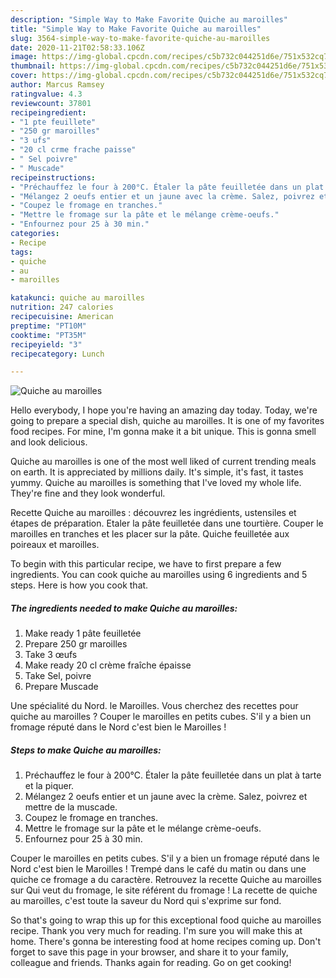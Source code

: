 ```yaml
---
description: "Simple Way to Make Favorite Quiche au maroilles"
title: "Simple Way to Make Favorite Quiche au maroilles"
slug: 3564-simple-way-to-make-favorite-quiche-au-maroilles
date: 2020-11-21T02:58:33.106Z
image: https://img-global.cpcdn.com/recipes/c5b732c044251d6e/751x532cq70/quiche-au-maroilles-photo-principale-de-la-recette.jpg
thumbnail: https://img-global.cpcdn.com/recipes/c5b732c044251d6e/751x532cq70/quiche-au-maroilles-photo-principale-de-la-recette.jpg
cover: https://img-global.cpcdn.com/recipes/c5b732c044251d6e/751x532cq70/quiche-au-maroilles-photo-principale-de-la-recette.jpg
author: Marcus Ramsey
ratingvalue: 4.3
reviewcount: 37801
recipeingredient:
- "1 pte feuillete"
- "250 gr maroilles"
- "3 ufs"
- "20 cl crme frache paisse"
- " Sel poivre"
- " Muscade"
recipeinstructions:
- "Préchauffez le four à 200°C. Étaler la pâte feuilletée dans un plat à tarte et la piquer."
- "Mélangez 2 oeufs entier et un jaune avec la crème. Salez, poivrez et mettre de la muscade."
- "Coupez le fromage en tranches."
- "Mettre le fromage sur la pâte et le mélange crème-oeufs."
- "Enfournez pour 25 à 30 min."
categories:
- Recipe
tags:
- quiche
- au
- maroilles

katakunci: quiche au maroilles 
nutrition: 247 calories
recipecuisine: American
preptime: "PT10M"
cooktime: "PT35M"
recipeyield: "3"
recipecategory: Lunch

---
```



![Quiche au maroilles](https://img-global.cpcdn.com/recipes/c5b732c044251d6e/751x532cq70/quiche-au-maroilles-photo-principale-de-la-recette.jpg)

Hello everybody, I hope you're having an amazing day today. Today, we're going to prepare a special dish, quiche au maroilles. It is one of my favorites food recipes. For mine, I'm gonna make it a bit unique. This is gonna smell and look delicious.

Quiche au maroilles is one of the most well liked of current trending meals on earth. It is appreciated by millions daily. It's simple, it's fast, it tastes yummy. Quiche au maroilles is something that I've loved my whole life. They're fine and they look wonderful.

Recette Quiche au maroilles : découvrez les ingrédients, ustensiles et étapes de préparation. Etaler la pâte feuilletée dans une tourtière. Couper le maroilles en tranches et les placer sur la pâte. Quiche feuilletée aux poireaux et maroilles.


To begin with this particular recipe, we have to first prepare a few ingredients. You can cook quiche au maroilles using 6 ingredients and 5 steps. Here is how you cook that.

<!--inarticleads1-->

##### The ingredients needed to make Quiche au maroilles:

1. Make ready 1 pâte feuilletée
1. Prepare 250 gr maroilles
1. Take 3 œufs
1. Make ready 20 cl crème fraîche épaisse
1. Take  Sel, poivre
1. Prepare  Muscade


Une spécialité du Nord. le Maroilles. Vous cherchez des recettes pour quiche au maroilles ? Couper le maroilles en petits cubes. S&#39;il y a bien un fromage réputé dans le Nord c&#39;est bien le Maroilles ! 

<!--inarticleads2-->

##### Steps to make Quiche au maroilles:

1. Préchauffez le four à 200°C. Étaler la pâte feuilletée dans un plat à tarte et la piquer.
1. Mélangez 2 oeufs entier et un jaune avec la crème. Salez, poivrez et mettre de la muscade.
1. Coupez le fromage en tranches.
1. Mettre le fromage sur la pâte et le mélange crème-oeufs.
1. Enfournez pour 25 à 30 min.


Couper le maroilles en petits cubes. S&#39;il y a bien un fromage réputé dans le Nord c&#39;est bien le Maroilles ! Trempé dans le café du matin ou dans une quiche ce fromage a du caractère. Retrouvez la recette Quiche au maroilles sur Qui veut du fromage, le site référent du fromage ! La recette de quiche au maroilles, c&#39;est toute la saveur du Nord qui s&#39;exprime sur fond. 

So that's going to wrap this up for this exceptional food quiche au maroilles recipe. Thank you very much for reading. I'm sure you will make this at home. There's gonna be interesting food at home recipes coming up. Don't forget to save this page in your browser, and share it to your family, colleague and friends. Thanks again for reading. Go on get cooking!
